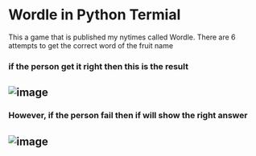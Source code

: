 # Wordle in Python Termial 
This a game that is published my nytimes called Wordle. There are 6 attempts to get the correct word of the fruit name 

### if the person get it right then this is the result 
## ![image](https://github.com/BrahathS/Wordle_python/assets/65470365/ae1047a2-4b73-4dff-897b-2b1f5413f61b)

### However, if the person fail then if will show the right answer 
## ![image](https://github.com/BrahathS/Wordle_python/assets/65470365/0e1dc816-9567-402a-b6ed-218a2fe0d5c2)
